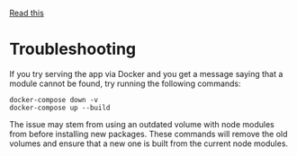 [Read this](https://arnaudcortisse.com/blog/trying-out-nestjs-part-1/)

# Troubleshooting
If you try serving the app via Docker and you get a message saying that a module cannot be found, try running the following commands:

```
docker-compose down -v
docker-compose up --build
```
The issue may stem from using an outdated volume with node modules from before installing new packages. These commands will remove the old volumes and ensure that a new one is built from the current node modules.